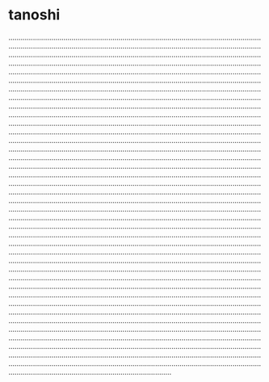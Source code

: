# tanoshi
....................................................................................................................................................................................................................................................................................................................................................................................................................................................................................................................................................................................................................................................................................................................................................................................................................................................................................................................................................................................................................................................................................................................................................................................................................................................................................................................................................................................................................................................................................................................................................................................................................................................................................................................................................................................................................................................................................................................................................................................................................................................................................................................................................................................................................................................................................................................................................................................................................................................................................................................................................................................................................................................................................................................................................................................................................................................................................................................................................................................................................................................................................................................................................................................................................................................................................................................................................................................................................................................................................................................................................................................................................................................................................................................................................................................................................................................................................................................................................................................................................................................................................................................................................................................................................................................................................................................................................................................................................................................................................................................................................................................................................................................................................................................................................................................................................................................................................................................................................................................................................................................................................................................